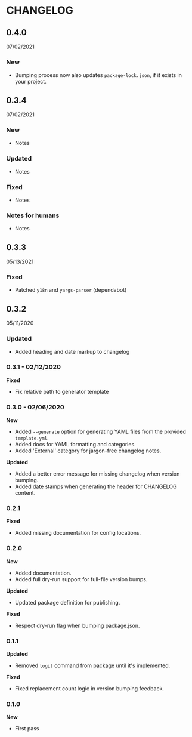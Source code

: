 # CHANGELOG


<h2 class="ReleaseVersion">0.4.0</h2>

<p class="ReleaseDate">
  <time datetime="2021-07-02T14:33:03.196Z">07/02/2021</time>
</p>


### New
- Bumping process now also updates `package-lock.json`, if it exists in your project.


<h2 class="ReleaseVersion">0.3.4</h2>

<p class="ReleaseDate">
  <time datetime="2021-07-02T14:24:59.937Z">07/02/2021</time>
</p>


### New
- Notes

### Updated
- Notes

### Fixed
- Notes

### Notes for humans
- Notes


<h2 class="ReleaseVersion">0.3.3</h2>

<p class="ReleaseDate">
  <time datetime="2021-05-13T13:55:17.592Z">05/13/2021</time>
</p>


### Fixed
- Patched `y18n` and `yargs-parser` (dependabot)


<h2 class="ReleaseVersion">0.3.2</h2>

<p class="ReleaseDate">
  <time datetime="2020-05-11T16:52:11.588Z">05/11/2020</time>
</p>


### Updated
- Added heading and date markup to changelog

### 0.3.1 - 02/12/2020

**Fixed**
- Fix relative path to generator template

### 0.3.0 - 02/06/2020

**New**
- Added `--generate` option for generating YAML files from the provided `template.yml`.
- Added docs for YAML formatting and categories.
- Added 'External' category for jargon-free changelog notes.

**Updated**
- Added a better error message for missing changelog when version bumping.
- Added date stamps when generating the header for CHANGELOG content.

### 0.2.1

**Fixed**
- Added missing documentation for config locations.

### 0.2.0

**New**
- Added documentation.
- Added full dry-run support for full-file version bumps.

**Updated**
- Updated package definition for publishing.

**Fixed**
- Respect dry-run flag when bumping package.json.

### 0.1.1

**Updated**
- Removed `logit` command from package until it's implemented.

**Fixed**
- Fixed replacement count logic in version bumping feedback.

### 0.1.0

**New**
- First pass
